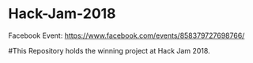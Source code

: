 # Hack-Jam-2018

Facebook Event: https://www.facebook.com/events/858379727698766/

#This Repository holds the winning project at Hack Jam 2018.

